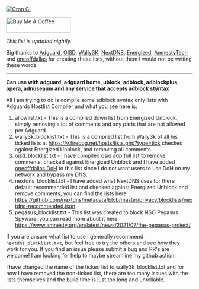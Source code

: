 [![Cron CI](https://github.com/travisboss/Jefe-Lists/actions/workflows/cron.yml/badge.svg?branch=main)](https://github.com/travisboss/Jefe-Lists/actions/workflows/cron.yml)

<a href="https://www.buymeacoffee.com/jefeList" target="_blank"><img src="https://cdn.buymeacoffee.com/buttons/default-orange.png" alt="Buy Me A Coffee" height="41" width="174"></a>

_This list is updated nightly._

Big thanks to [Adguard](https://github.com/AdguardTeam/HostlistCompiler), [OISD](https://oisd.nl/), [Wally3K](https://firebog.net/), [NextDNS](https://github.com/nextdns), [Energized](https://github.com/EnergizedProtection/unblock), [AmnestyTech](https://github.com/AmnestyTech/investigations) and [oneoffdallas](https://github.com/oneoffdallas/dohservers) for creating these lists, without them I would not be writing these words.

<hr />

**Can use with adguard, adguard home, ublock, adblock, adblockplus, opera, adnuseaum and any service that accepts adblock styntax**

All I am trying to do is compile some adblock syntax only lists with Adguards Hostlist Compiler and what you see here is:

1. allowlist.txt - This is a compiled down list from Energized Unblock, simply removing a lot of comments and any parts that are not allowed per Adguard.
2. wally3k_blocklist.txt - This is a compiled list from Wally3k of all his ticked lists at https://v.firebog.net/hosts/lists.php?type=tick checked against Energized Unblock, and removing all comments.
3. oisd_blocklist.txt - I have compiled [osid adp full list](https://abp.oisd.nl/) to remove comments, checked against Energized Unblock and I have added [oneoffdallas DoH](https://github.com/oneoffdallas/dohservers) to this list since I do not want users to use DoH on my network and bypass my DNS.
4. nextdns_blocklist.txt - I have added what NextDNS uses for there default recommended list and checked against Energized Unblock and remove comments, you can find the lists here https://github.com/nextdns/metadata/blob/master/privacy/blocklists/nextdns-recommended.json
5. pegasus_blocklist.txt - This list was created to block NSO Pegasus Spyware, you can read more about it here: https://www.amnesty.org/en/latest/news/2021/07/the-pegasus-project/

If you are unsure what list to use I generally recommend `nextdns_blocklist.txt`, but feel free to try the others and see how they work for you. If you find an issue please submit a bug and PR's are welcome! I am looking for help to maybe streamline my github action.

I have changed the name of the ticked list to wally3k_blocklist.txt and for now I have removed the non-ticked list, there are too many issues with the lists themselves and the build time is just too long and unreliable.
